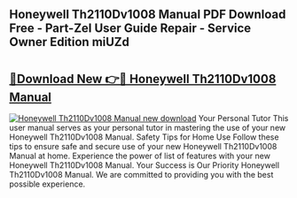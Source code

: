 ## Honeywell Th2110Dv1008 Manual PDF Download Free - Part-ZeI User Guide Repair - Service Owner Edition miUZd

# <h2><a href="http://bc36453.oget.top/?id=Honeywell+Th2110Dv1008+Manual">🔗Download New 👉🔴 Honeywell Th2110Dv1008 Manual</a></h2>

[![Honeywell Th2110Dv1008 Manual new download](https://i.imgur.com/5g1atiW.png)](http://bc36453.oget.top/?id=Honeywell+Th2110Dv1008+Manual)
Your Personal Tutor This user manual serves as your personal tutor in mastering the use of your new Honeywell Th2110Dv1008 Manual. Safety Tips for Home Use Follow these tips to ensure safe and secure use of your new Honeywell Th2110Dv1008 Manual at home. Experience the power of list of features with your new Honeywell Th2110Dv1008 Manual. Your Success is Our Priority Honeywell Th2110Dv1008 Manual. We are committed to providing you with the best possible experience.
